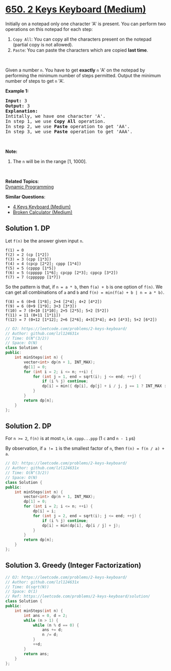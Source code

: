 # [650. 2 Keys Keyboard (Medium)](https://leetcode.com/problems/2-keys-keyboard/)

<p>Initially on a notepad only one character 'A' is present. You can perform two operations on this notepad for each step:</p>

<ol>
	<li><code>Copy All</code>: You can copy all the characters present on the notepad (partial copy is not allowed).</li>
	<li><code>Paste</code>: You can paste the characters which are copied <b>last time</b>.</li>
</ol>

<p>&nbsp;</p>

<p>Given a number <code>n</code>. You have to get <b>exactly</b> <code>n</code> 'A' on the notepad by performing the minimum number of steps permitted. Output the minimum number of steps to get <code>n</code> 'A'.</p>

<p><b>Example 1:</b></p>

<pre><b>Input:</b> 3
<b>Output:</b> 3
<b>Explanation:</b>
Intitally, we have one character 'A'.
In step 1, we use <b>Copy All</b> operation.
In step 2, we use <b>Paste</b> operation to get 'AA'.
In step 3, we use <b>Paste</b> operation to get 'AAA'.
</pre>

<p>&nbsp;</p>

<p><b>Note:</b></p>

<ol>
	<li>The <code>n</code> will be in the range [1, 1000].</li>
</ol>

<p>&nbsp;</p>


**Related Topics**:  
[Dynamic Programming](https://leetcode.com/tag/dynamic-programming/)

**Similar Questions**:
* [4 Keys Keyboard (Medium)](https://leetcode.com/problems/4-keys-keyboard/)
* [Broken Calculator (Medium)](https://leetcode.com/problems/broken-calculator/)

## Solution 1. DP

Let `f(n)` be the answer given input `n`.

```
f(1) = 0
f(2) = 2 (cp [1*2])
f(3) = 3 (cpp [1*3])
f(4) = 4 (cpcp [2*2]; cppp [1*4])
f(5) = 5 (cpppp [1*5])
f(6) = 5 (cppppp [1*6]; cpcpp [2*3]; cppcp [3*2])
f(7) = 7 (cpppppp [1*7])
```

So the pattern is that, if `n = a * b`, then `f(a) + b` is one option of `f(n)`. We can get all combinations of `a` and `b` and `f(n) = min(f(a) + b | n = a * b)`.

```
f(8) = 6 (0+8 [1*8]; 2+4 [2*4]; 4+2 [4*2])
f(9) = 6 (0+9 [1*9]; 3+3 [3*3])
f(10) = 7 (0+10 [1*10]; 2+5 [2*5]; 5+2 [5*2])
f(11) = 11 (0+11 [1*11])
f(12) = 7 (0+12 [1*12]; 2+6 [2*6]; 4+3[3*4]; 4+3 [4*3]; 5+2 [6*2])
```

```cpp
// OJ: https://leetcode.com/problems/2-keys-keyboard/
// Author: github.com/lzl124631x
// Time: O(N^(3/2))
// Space: O(N)
class Solution {
public:
    int minSteps(int n) {
        vector<int> dp(n + 1, INT_MAX);
        dp[1] = 0;
        for (int i = 2; i <= n; ++i) {
            for (int j = 1, end = sqrt(i); j <= end; ++j) {
                if (i % j) continue;
                dp[i] = min({ dp[i], dp[j] + i / j, j == 1 ? INT_MAX : (dp[i / j] + j) });
            }
        }
        return dp[n];
    }
};
```

## Solution 2. DP

For `n >= 2`, `f(n)` is at most `n`, i.e. `cppp...ppp` (1 `c` and `n - 1` `p`s)

By observation, if `a != 1` is the smallest factor of `n`, then `f(n) = f(n / a) + a`.

```cpp
// OJ: https://leetcode.com/problems/2-keys-keyboard/
// Author: github.com/lzl124631x
// Time: O(N^(3/2))
// Space: O(N)
class Solution {
public:
    int minSteps(int n) {
        vector<int> dp(n + 1, INT_MAX);
        dp[1] = 0;
        for (int i = 2; i <= n; ++i) {
            dp[i] = i;
            for (int j = 2, end = sqrt(i); j <= end; ++j) {
                if (i % j) continue;
                dp[i] = min(dp[i], dp[i / j] + j);
            }
        }
        return dp[n];
    }
};
```

## Solution 3. Greedy (Integer Factorization)

```cpp
// OJ: https://leetcode.com/problems/2-keys-keyboard/
// Author: github.com/lzl124631x
// Time: O(sqrt(N))
// Space: O(1)
// Ref: https://leetcode.com/problems/2-keys-keyboard/solution/
class Solution {
public:
    int minSteps(int n) {
        int ans = 0, d = 2;
        while (n > 1) {
            while (n % d == 0) {
                ans += d;
                n /= d;
            }
            ++d;
        }
        return ans;
    }
};
```